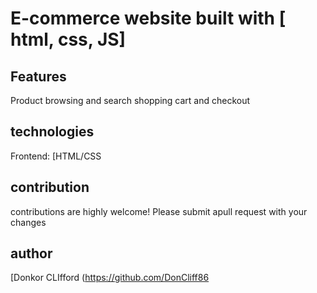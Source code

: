 # E-commerce website built with [ html, css, JS]

## Features
Product browsing and search
shopping cart and checkout

## technologies
Frontend: [HTML/CSS

## contribution
contributions are highly welcome! Please submit apull request with your changes

## author
[Donkor CLIfford (https://github.com/DonCliff86
